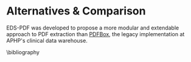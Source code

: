# Alternatives & Comparison

EDS-PDF was developed to propose a more modular and extendable approach to PDF extraction than [PDFBox](https://pdfbox.apache.org/),
the legacy implementation at APHP's clinical data warehouse.

\bibliography
